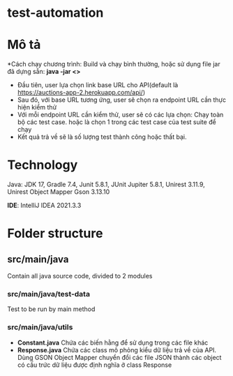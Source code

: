 # test-automation


# Mô tả
*Cách chạy chương trình: Build và chạy bình thường, hoặc sử dụng file jar đã dựng sẵn: 
 **java -jar <<path to untitled1.jar>>**
- Đầu tiên, user lựa chọn link base URL cho API(default là https://auctions-app-2.herokuapp.com/api/)
- Sau đó, với base URL tương ứng, user sẽ chọn ra endpoint URL cần thực hiện kiểm thử
- Với mỗi endpoint URL cần kiểm thử, user sẽ có các lựa chọn: Chạy toàn bộ các test case. hoặc là chọn 1 trong các test case của test suite để chạy
- Kết quả trả về sẽ là số lượng test thành công hoặc thất bại.
# Technology
Java: JDK 17, Gradle 7.4, Junit 5.8.1, JUnit Jupiter 5.8.1, Unirest 3.11.9, Unirest Object Mapper Gson 3.13.10

 **IDE**: IntelliJ IDEA 2021.3.3
# Folder structure
## src/main/java 
Contain all java source code, divided to 2 modules
### src/main/java/test-data
Test to be run by main method
### src/main/java/utils
- **Constant.java**
Chứa các biến hằng để sử dụng trong các file khác
- **Response.java**
Chứa các class mô phỏng kiểu dữ liệu trả về của API. 
Dùng GSON Object Mapper chuyển đổi các file JSON thành các object có cấu trức dữ liệu được định nghĩa ở class Response
